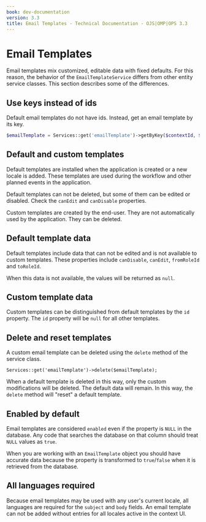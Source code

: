```yaml
---
book: dev-documentation
version: 3.3
title: Email Templates - Technical Documentation - OJS|OMP|OPS 3.3
---
```


# Email Templates

Email templates mix customized, editable data with fixed defaults. For this reason, the behavior of the `EmailTemplateService` differs from other entity service classes. This section describes some of the differences.

## Use keys instead of ids

Default email templates do not have ids. Instead, get an email template by its key.

```php
$emailTemplate = Services::get('emailTemplate')->getByKey($contextId, $key);
```

## Default and custom templates

Default templates are installed when the application is created or a new locale is added. These templates are used during the workflow and other planned events in the application.

Default templates can not be deleted, but some of them can be edited or disabled. Check the `canEdit` and `canDisable` properties.

Custom templates are created by the end-user. They are not automatically used by the application. They can be deleted.

## Default template data

Default templates include data that can not be edited and is not available to custom templates. These properties include `canDisable`, `canEdit`, `fromRoleId` and `toRoleId`.

When this data is not available, the values will be returned as `null`.

## Custom template data

Custom templates can be distinguished from default templates by the `id` property. The `id` property will be `null` for all other templates.

## Delete and reset templates

A custom email template can be deleted using the `delete` method of the service class.

```
Services::get('emailTemplate')->delete($emailTemplate);
```

When a default template is deleted in this way, only the custom modifications will be deleted. The default data will remain. In this way, the `delete` method will "reset" a default template.

## Enabled by default

Email templates are considered `enabled` even if the property is `NULL` in the database. Any code that searches the database on that column should treat `NULL` values as `true`.

When you are working with an `EmailTemplate` object you should have accurate data because the property is transformed to `true`/`false` when it is retrieved from the database.

## All languages required

Because email templates may be used with any user's current locale, all languages are required for the `subject` and `body` fields. An email template can not be added without entries for all locales active in the context UI.